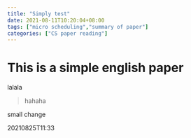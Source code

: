 ```yaml
---
title: "Simply test"
date: 2021-08-11T10:20:04+08:00
tags: ["micro scheduling","summary of paper"]
categories: ["CS paper reading"]
---
```


# This is a simple english paper

lalala

> hahaha

small change

20210825T11:33